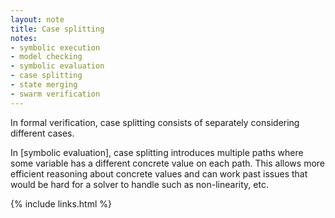 ```yaml
---
layout: note
title: Case splitting
notes:
- symbolic execution
- model checking
- symbolic evaluation
- case splitting
- state merging
- swarm verification
---
```


In formal verification, case splitting consists of separately considering
different cases.

In [symbolic evaluation], case splitting introduces multiple paths where some
variable has a different concrete value on each path.
This allows more efficient reasoning about concrete values and can work
past issues that would be hard for a solver to handle such as non-linearity, etc.

{% include links.html %}
